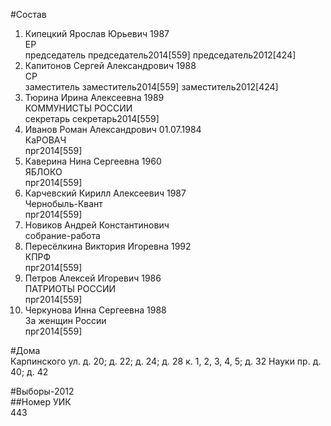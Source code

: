 #Состав  
1. Кипецкий Ярослав Юрьевич 1987  
    ЕР  
    председатель председатель2014[559] председатель2012[424]  
2. Капитонов Сергей Александрович 1988  
    СР  
    заместитель заместитель2014[559] заместитель2012[424]  
3. Тюрина Ирина Алексеевна 1989  
    КОММУНИСТЫ РОССИИ  
    секретарь секретарь2014[559]  
4. Иванов Роман Александрович 01.07.1984  
    КаРОВАЧ  
    прг2014[559]  
5. Каверина Нина Сергеевна 1960  
    ЯБЛОКО  
    прг2014[559]  
6. Карчевский Кирилл Алексеевич 1987  
    Чернобыль-Квант  
    прг2014[559]  
7. Новиков Андрей Константинович  
    собрание-работа  
8. Пересёлкина Виктория Игоревна 1992  
    КПРФ  
    прг2014[559]  
9. Петров Алексей Игоревич 1986  
    ПАТРИОТЫ РОССИИ  
    прг2014[559]  
10. Черкунова Инна Сергеевна 1988  
    За женщин России  
    прг2014[559]  
  
#Дома  
Карпинского ул. д. 20; д. 22; д. 24; д. 28 к. 1, 2, 3, 4, 5; д. 32 Науки пр. д. 40; д. 42  
  
#Выборы-2012  
##Номер УИК  
443  
